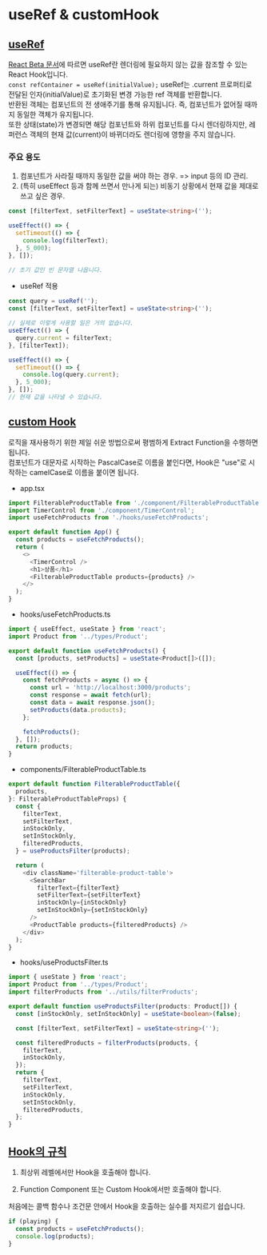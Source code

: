# useRef & customHook

## [useRef](https://ko.reactjs.org/docs/hooks-reference.html#useref)

[React Beta 문서](https://react.dev/reference/react/useRef)에 따르면 useRef란 렌더링에 필요하지 않는 값을 참조할 수 있는 React Hook입니다.\
`const refContainer = useRef(initialValue);`
useRef는 .current 프로퍼티로 전달된 인자(initialValue)로 초기화된 변경 가능한 ref 객체를 반환합니다.\
반환된 객체는 컴포넌트의 전 생애주기를 통해 유지됩니다. 즉, 컴포넌트가 없어질 때까지 동일한 객체가 유지됩니다.\
또한 상태(state)가 변경되면 해당 컴포넌트와 하위 컴포넌트를 다시 렌더링하지만, 레퍼런스 객체의 현재 값(current)이 바뀌더라도 렌더링에 영향을 주지 않습니다.

### 주요 용도

1. 컴포넌트가 사라질 때까지 동일한 값을 써야 하는 경우. => input 등의 ID 관리.
2. (특히 useEffect 등과 함께 쓰면서 만나게 되는) 비동기 상황에서 현재 값을 제대로 쓰고 싶은 경우.

```typescript
const [filterText, setFilterText] = useState<string>('');

useEffect(() => {
  setTimeout(() => {
    console.log(filterText);
  }, 5_000);
}, []);

// 초기 값인 빈 문자열 나옵니다.
```

- useRef 적용

```typescript
const query = useRef('');
const [filterText, setFilterText] = useState<string>('');

// 실제로 이렇게 사용할 일은 거의 없습니다.
useEffect(() => {
  query.current = filterText;
}, [filterText]);

useEffect(() => {
  setTimeout(() => {
    console.log(query.current);
  }, 5_000);
}, []);
// 현재 값을 나타낼 수 있습니다.
```

## [custom Hook](https://react.dev/learn/reusing-logic-with-custom-hooks)

로직을 재사용하기 위한 제일 쉬운 방법으로써 평범하게 Extract Function을 수행하면 됩니다.\
컴포넌트가 대문자로 시작하는 PascalCase로 이름을 붙인다면, Hook은 "use"로 시작하는 camelCase로 이름을 붙이면 됩니다.

- app.tsx

```typescript
import FilterableProductTable from './component/FilterableProductTable';
import TimerControl from './component/TimerControl';
import useFetchProducts from './hooks/useFetchProducts';

export default function App() {
  const products = useFetchProducts();
  return (
    <>
      <TimerControl />
      <h1>상품</h1>
      <FilterableProductTable products={products} />
    </>
  );
}
```

- hooks/useFetchProducts.ts

```typescript
import { useEffect, useState } from 'react';
import Product from '../types/Product';

export default function useFetchProducts() {
  const [products, setProducts] = useState<Product[]>([]);

  useEffect(() => {
    const fetchProducts = async () => {
      const url = 'http://localhost:3000/products';
      const response = await fetch(url);
      const data = await response.json();
      setProducts(data.products);
    };

    fetchProducts();
  }, []);
  return products;
}
```

- components/FilterableProductTable.ts

```typescript
export default function FilterableProductTable({
  products,
}: FilterableProductTableProps) {
  const {
    filterText,
    setFilterText,
    inStockOnly,
    setInStockOnly,
    filteredProducts,
  } = useProductsFilter(products);

  return (
    <div className='filterable-product-table'>
      <SearchBar
        filterText={filterText}
        setFilterText={setFilterText}
        inStockOnly={inStockOnly}
        setInStockOnly={setInStockOnly}
      />
      <ProductTable products={filteredProducts} />
    </div>
  );
}
```

- hooks/useProductsFilter.ts

```typescript
import { useState } from 'react';
import Product from '../types/Product';
import filterProducts from '../utils/filterProducts';

export default function useProductsFilter(products: Product[]) {
  const [inStockOnly, setInStockOnly] = useState<boolean>(false);

  const [filterText, setFilterText] = useState<string>('');

  const filteredProducts = filterProducts(products, {
    filterText,
    inStockOnly,
  });
  return {
    filterText,
    setFilterText,
    inStockOnly,
    setInStockOnly,
    filteredProducts,
  };
}
```

## [Hook의 규칙](https://ko.reactjs.org/docs/hooks-rules.html)

1. 최상위 레벨에서만 Hook을 호출해야 합니다.

2. Function Component 또는 Custom Hook에서만 호출해야 합니다.

처음에는 콜백 함수나 조건문 안에서 Hook을 호출하는 실수를 저지르기 쉽습니다.

```javascript
if (playing) {
  const products = useFetchProducts();
  console.log(products);
}
```
